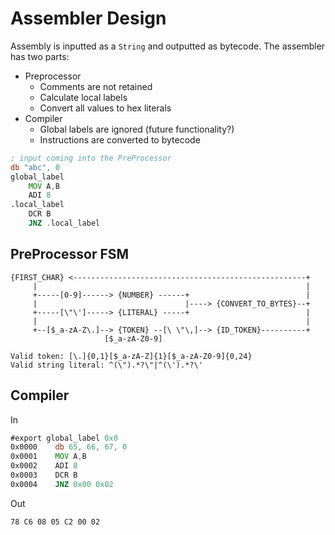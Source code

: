 # Assembler Design

Assembly is inputted as a `String` and outputted as bytecode. The assembler has
two parts:
 - Preprocessor
   - Comments are not retained
   - Calculate local labels
   - Convert all values to hex literals
 - Compiler
   - Global labels are ignored (future functionality?)
   - Instructions are converted to bytecode

```asm
; input coming into the PreProcessor
db "abc", 0
global_label
    MOV A,B
    ADI 8
.local_label
    DCR B
    JNZ .local_label
```

## PreProcessor FSM

```
{FIRST_CHAR} <----------------------------------------------------+
     |                                                            |
     +-----[0-9]------> {NUMBER} ------+                          |
     |                                 |----> {CONVERT_TO_BYTES}--+
     +-----[\"\']-----> {LITERAL} -----+                          |
     |                                                            |
     +--[$_a-zA-Z\.]--> {TOKEN} --[\ \"\,]--> {ID_TOKEN}----------+
                     [$_a-zA-Z0-9]
 
Valid token: [\.]{0,1}[$_a-zA-Z]{1}[$_a-zA-Z0-9]{0,24}
Valid string literal: ^(\").*?\"|^(\').*?\'
```

## Compiler

In

```asm
#export global_label 0x0
0x0000    db 65, 66, 67, 0
0x0001    MOV A,B
0x0002    ADI 8
0x0003    DCR B
0x0004    JNZ 0x00 0x02
```

Out

```
78 C6 08 05 C2 00 02
```
